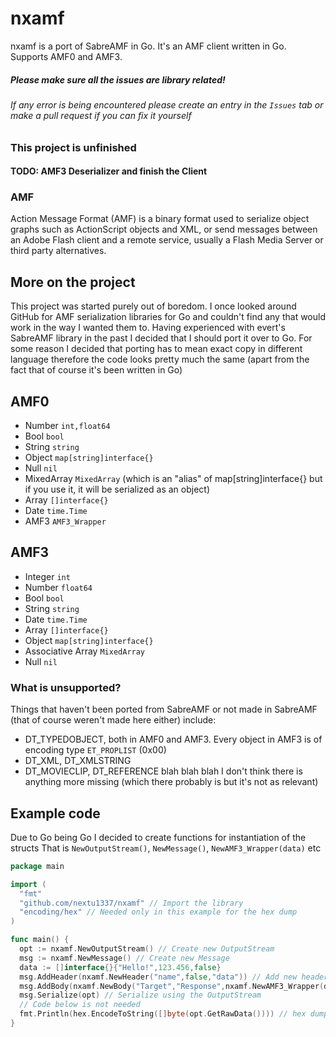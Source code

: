 # nxamf
nxamf is a port of SabreAMF in Go. It's an AMF client written in Go. Supports AMF0 and AMF3. <br>
##### Please make sure all the issues are library related! <br>
###### If any error is being encountered please create an entry in the `Issues` tab or make a pull request if you can fix it yourself

### This project is unfinished
#### TODO: AMF3 Deserializer and finish the Client


### AMF
Action Message Format (AMF) is a binary format used to serialize object graphs such as ActionScript objects and XML, or send messages between an Adobe Flash client and a remote service, usually a Flash Media Server or third party alternatives.

## More on the project
This project was started purely out of boredom. I once looked around GitHub for AMF serialization libraries for Go and couldn't find any that would work in the way I wanted them to. Having experienced with evert's SabreAMF library in the past I decided that I should port it over to Go. For some reason I decided that porting has to mean exact copy in different language therefore the code looks pretty much the same (apart from the fact that of course it's been written in Go)

## AMF0
- Number `int,float64`
- Bool `bool`
- String `string`
- Object `map[string]interface{}`
- Null `nil`
- MixedArray `MixedArray` (which is an "alias" of map[string]interface{} but if you use it, it will be serialized as an object)
- Array `[]interface{}`
- Date `time.Time`
- AMF3 `AMF3_Wrapper`

## AMF3
- Integer `int`
- Number `float64`
- Bool `bool`
- String `string`
- Date `time.Time`
- Array `[]interface{}`
- Object `map[string]interface{}`
- Associative Array `MixedArray`
- Null `nil`

### What is unsupported?
Things that haven't been ported from SabreAMF or not made in SabreAMF (that of course weren't made here either) include:
- DT_TYPEDOBJECT, both in AMF0 and AMF3. Every object in AMF3 is of encoding type `ET_PROPLIST` (0x00)
- DT_XML, DT_XMLSTRING
- DT_MOVIECLIP, DT_REFERENCE
blah blah blah I don't think there is anything more missing (which there probably is but it's not as relevant)

## Example code
Due to Go being Go I decided to create functions for instantiation of the structs
That is `NewOutputStream()`, `NewMessage()`, `NewAMF3_Wrapper(data)` etc
```go
package main

import (
  "fmt"
  "github.com/nextu1337/nxamf" // Import the library
  "encoding/hex" // Needed only in this example for the hex dump
)

func main() {
  opt := nxamf.NewOutputStream() // Create new OutputStream
  msg := nxamf.NewMessage() // Create new Message
  data := []interface{}{"Hello!",123.456,false}
  msg.AddHeader(nxamf.NewHeader("name",false,"data")) // Add new header, false is the "required" field
  msg.AddBody(nxamf.NewBody("Target","Response",nxamf.NewAMF3_Wrapper(data))) // Add new body
  msg.Serialize(opt) // Serialize using the OutputStream
  // Code below is not needed
  fmt.Println(hex.EncodeToString([]byte(opt.GetRawData()))) // hex dump
}
```
